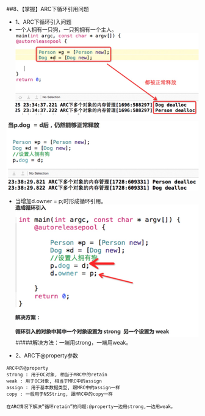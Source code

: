 ##8、【掌握】ARC下循环引用问题
* 1、ARC下循环引入问题
* 一个人拥有一只狗，一只狗拥有一个主人。
![](image2/311.png)

![](image2/312.png)
* 当增加d.owner = p;时形成循环引用。
![](image2/313.png)
#####解决方法：一端用strong，一端用weak。

* 2、ARC下@property参数

```objc
ARC中的@property
strong : 用于OC对象, 相当于MRC中的retain
weak : 用于OC对象, 相当于MRC中的assign
assign : 用于基本数据类型, 跟MRC中的assign一样
copy : 一般用于NSString, 跟MRC中的copy一样

在ARC情况下解决”循环retain”的问题:@property一边用strong,一边用weak。
```
